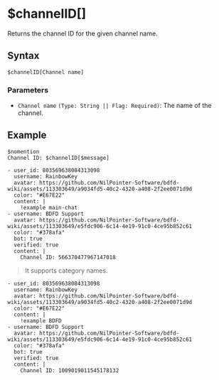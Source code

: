 # $channelID[]
Returns the channel ID for the given channel name.

## Syntax
```
$channelID[Channel name]
```

### Parameters
- `Channel name` `(Type: String || Flag: Required)`: The name of the channel.

## Example
```
$nomention
Channel ID: $channelID[$message]
```

``` discord yaml
- user_id: 803569638084313098
  username: RainbowKey
  avatar: https://github.com/NilPointer-Software/bdfd-wiki/assets/113303649/a9034fd5-40c2-4320-a408-2f2ee0071d9d
  color: "#E67E22"
  content: |
    !example main-chat
- username: BDFD Support
  avatar: https://github.com/NilPointer-Software/bdfd-wiki/assets/113303649/e5fdc906-6c14-4e19-91c0-4ce95b852c61
  color: "#378afa"
  bot: true
  verified: true
  content: |
    Channel ID: 566370477967147018
```

> It supports category names.

``` discord yaml
- user_id: 803569638084313098
  username: RainbowKey
  avatar: https://github.com/NilPointer-Software/bdfd-wiki/assets/113303649/a9034fd5-40c2-4320-a408-2f2ee0071d9d
  color: "#E67E22"
  content: |
    !example BDFD
- username: BDFD Support
  avatar: https://github.com/NilPointer-Software/bdfd-wiki/assets/113303649/e5fdc906-6c14-4e19-91c0-4ce95b852c61
  color: "#378afa"
  bot: true
  verified: true
  content: |
    Channel ID: 1009019011545178132
```
